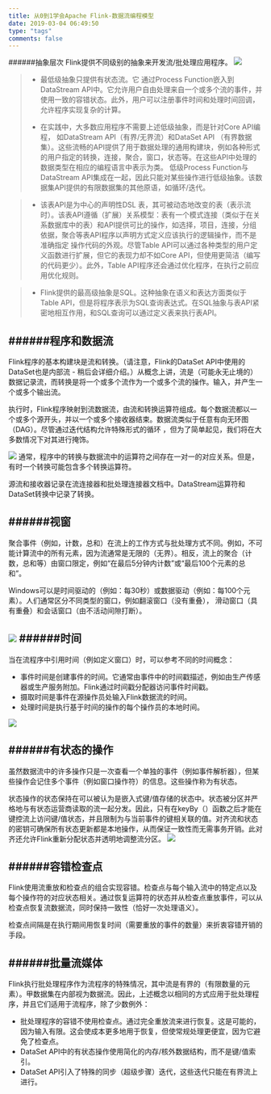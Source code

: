 ```yaml
---
title: 从0到1学会Apache Flink-数据流编程模型
date: 2019-03-04 06:49:50
type: "tags"
comments: false
---
```

######抽象层次
Flink提供不同级别的抽象来开发流/批处理应用程序。
![](https://i.imgur.com/27xeDZP.png)

>* 最低级抽象只提供有状态流。它 通过Process Function嵌入到DataStream API中。它允许用户自由处理来自一个或多个流的事件，并使用一致的容错状态。此外，用户可以注册事件时间和处理时间回调，允许程序实现复杂的计算。
>
>* 在实践中，大多数应用程序不需要上述低级抽象，而是针对Core API编程， 如DataStream API（有界/无界流）和DataSet API （有界数据集）。这些流畅的API提供了用于数据处理的通用构建块，例如各种形式的用户指定的转换，连接，聚合，窗口，状态等。在这些API中处理的数据类型在相应的编程语言中表示为类。
低级Process Function与DataStream API集成在一起，因此只能对某些操作进行低级抽象。该数据集API提供的有限数据集的其他原语，如循环/迭代。

>* 该表API是为中心的声明性DSL 表，其可被动态地改变的表（表示流时）。该表API遵循（扩展）关系模型：表有一个模式连接（类似于在关系数据库中的表）和API提供可比的操作，如选择，项目，连接，分组依据，聚合等表API程序以声明方式定义应该执行的逻辑操作，而不是准确指定 操作代码的外观。尽管Table API可以通过各种类型的用户定义函数进行扩展，但它的表现力却不如Core API，但使用更简洁（编写的代码更少）。此外，Table API程序还会通过优化程序，在执行之前应用优化规则。

>* Flink提供的最高级抽象是SQL。这种抽象在语义和表达方面类似于Table API，但是将程序表示为SQL查询表达式。在SQL抽象与表API紧密地相互作用，和SQL查询可以通过定义表来执行表API。

######程序和数据流
----
Flink程序的基本构建块是流和转换。（请注意，Flink的DataSet API中使用的DataSet也是内部流 - 稍后会详细介绍。）从概念上讲，流是（可能永无止境的）数据记录流，而转换是将一个或多个流作为一个或多个流的操作。输入，并产生一个或多个输出流。

执行时，Flink程序映射到流数据流，由流和转换运算符组成。每个数据流都以一个或多个源开头，并以一个或多个接收器结束。数据流类似于任意有向无环图 （DAG）。尽管通过迭代结构允许特殊形式的循环 ，但为了简单起见，我们将在大多数情况下对其进行掩饰。

![](https://i.imgur.com/c5uVVOW.png)
通常，程序中的转换与数据流中的运算符之间存在一对一的对应关系。但是，有时一个转换可能包含多个转换运算符。

源流和接收器记录在流连接器和批处理连接器文档中。DataStream运算符和DataSet转换中记录了转换。


######视窗
---
聚合事件（例如，计数，总和）在流上的工作方式与批处理方式不同。例如，不可能计算流中的所有元素，因为流通常是无限的（无界）。相反，流上的聚合（计数，总和等）由窗口限定，例如“在最后5分钟内计数”或“最后100个元素的总和”。

Windows可以是时间驱动的（例如：每30秒）或数据驱动（例如：每100个元素）。人们通常区分不同类型的窗口，例如翻滚窗口（没有重叠）， 滑动窗口（具有重叠）和会话窗口（由不活动间隙打断）。

![](https://i.imgur.com/IW6jpfA.png)
######时间
----
当在流程序中引用时间（例如定义窗口）时，可以参考不同的时间概念：

* 事件时间是创建事件的时间。它通常由事件中的时间戳描述，例如由生产传感器或生产服务附加。Flink通过时间戳分配器访问事件时间戳。
* 摄取时间是事件在源操作员处输入Flink数据流的时间。
* 处理时间是执行基于时间的操作的每个操作员的本地时间。

![](https://i.imgur.com/4iZHcXu.png)

######有状态的操作
---
虽然数据流中的许多操作只是一次查看一个单独的事件（例如事件解析器），但某些操作会记住多个事件（例如窗口操作符）的信息。这些操作称为有状态。

状态操作的状态保持在可以被认为是嵌入式键/值存储的状态中。状态被分区并严格地与有状态运营商读取的流一起分发。因此，只有在keyBy（）函数之后才能在键控流上访问键/值状态，并且限制为与当前事件的键相关联的值。对齐流和状态的密钥可确保所有状态更新都是本地操作，从而保证一致性而无需事务开销。此对齐还允许Flink重新分配状态并透明地调整流分区。
![](https://i.imgur.com/3MfA8vs.png)

######容错检查点
----
Flink使用流重放和检查点的组合实现容错。检查点与每个输入流中的特定点以及每个操作符的对应状态相关。通过恢复运算符的状态并从检查点重放事件，可以从检查点恢复流数据流，同时保持一致性（恰好一次处理语义）。

检查点间隔是在执行期间用恢复时间（需要重放的事件的数量）来折衷容错开销的手段。

######批量流媒体
---
Flink执行批处理程序作为流程序的特殊情况，其中流是有界的（有限数量的元素）。甲数据集在内部视为数据流。因此，上述概念以相同的方式应用于批处理程序，并且它们适用于流程序，除了少数例外：

* 批处理程序的容错不使用检查点。通过完全重放流来进行恢复。这是可能的，因为输入有限。这会使成本更多地用于恢复，但使常规处理更便宜，因为它避免了检查点。
* DataSet API中的有状态操作使用简化的内存/核外数据结构，而不是键/值索引。
* DataSet API引入了特殊的同步（超级步骤）迭代，这些迭代只能在有界流上进行。

